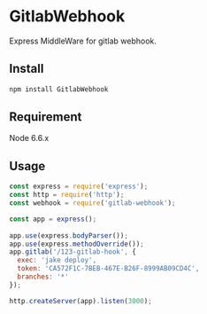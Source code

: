 # GitlabWebhook

Express MiddleWare for gitlab webhook.

## Install

```js
npm install GitlabWebhook
```

## Requirement

Node 6.6.x

## Usage

```js
const express = require('express');
const http = require('http');
const webhook = require('gitlab-webhook');

const app = express();
 
app.use(express.bodyParser());
app.use(express.methodOverride());
app.gitlab('/123-gitlab-hook', {
  exec: 'jake deploy',
  token: 'CA572F1C-7BEB-467E-B26F-8999AB09CD4C',
  branches: '*'
});

http.createServer(app).listen(3000);
```

